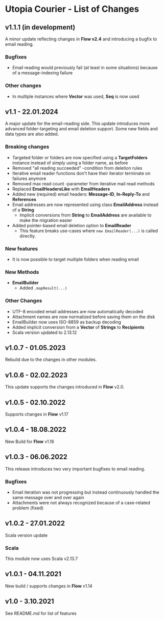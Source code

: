 # Utopia Courier - List of Changes

## v1.1.1 (in development)
A minor update reflecting changes in **Flow v2.4** and introducing a bugfix to email reading.
### Bugfixes
- Email reading would previously fail (at least in some situations) because of a message-indexing failure
### Other changes
- In multiple instances where **Vector** was used, **Seq** is now used

## v1.1 - 22.01.2024
A major update for the email-reading side. 
This update introduces more advanced folder-targeting and email deletion support. 
Some new fields and data types are also added.
### Breaking changes
- Targeted folder or folders are now specified using a **TargetFolders** instance 
  instead of simply using a folder name, as before
- Removed "all reading succeeded" -condition from deletion rules
- Iterative email reader functions don't have their iterator terminate on failures anymore
- Removed max read count -parameter from iterative mail read methods
- Replaced **EmailHeadersLike** with **EmailHeaders**
- Added new (required) email headers: **Message-ID**, **In-Reply-To** and **References**
- Email addresses are now represented using class **EmailAddress** instead of a **String**
  - Implicit conversions from **String** to **EmailAddress** are available to make the migration easier
- Added pointer-based email deletion option to **EmailReader**
  - This feature breaks use-cases where `new EmailReader(...)` is called directly.
### New features
- It is now possible to target multiple folders when reading email
### New Methods
- **EmailBuilder**
  - Added `.mapResult(...)`
### Other Changes
- UTF-8 encoded email addresses are now automatically decoded
- Attachment names are now normalized before saving them on the disk
- EmailBuilder now uses ISO-8859 as backup decoding
- Added implicit conversion from a **Vector** of **Strings** to **Recipients**
- Scala version updated to 2.13.12

## v1.0.7 - 01.05.2023
Rebuild due to the changes in other modules.

## v1.0.6 - 02.02.2023
This update supports the changes introduced in **Flow** v2.0.

## v1.0.5 - 02.10.2022
Supports changes in **Flow** v1.17

## v1.0.4 - 18.08.2022
New Build for **Flow** v1.16

## v1.0.3 - 06.06.2022
This release introduces two very important bugfixes to email reading.
### Bugfixes
- Email iteration was not progressing but instead continuously handled the same message over and over again
- Attachments were not always recognized because of a case-related problem (fixed)

## v1.0.2 - 27.01.2022
Scala version update
### Scala
This module now uses Scala v2.13.7

## v1.0.1 - 04.11.2021
New build / supports changes in **Flow** v1.14

## v1.0 - 3.10.2021
See README.md for list of features
